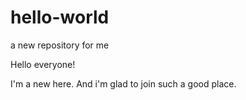 # hello-world
a new repository for me

Hello everyone! 

I'm a new here. And i'm glad to join such a good place.
